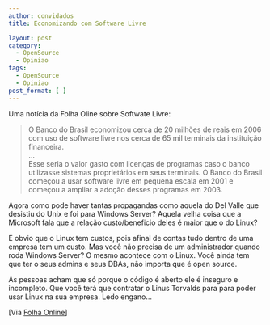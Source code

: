 ```yaml
---
author: convidados
title: Economizando com Software Livre

layout: post
category:
  - OpenSource
  - Opiniao
tags:
  - OpenSource
  - Opiniao
post_format: [ ]
---
```

Uma notícia da Folha Oline sobre Softwate Livre:

> O Banco do Brasil economizou cerca de 20 milhões de reais em 2006 com uso de software livre nos cerca de 65 mil terminais da instituição financeira.  
> …  
> Esse seria o valor gasto com licenças de programas caso o banco utilizasse sistemas proprietários em seus terminais. O Banco do Brasil começou a usar software livre em pequena escala em 2001 e começou a ampliar a adoção desses programas em 2003.

Agora como pode haver tantas propagandas como aquela do Del Valle que desistiu do Unix e foi para Windows Server? Aquela velha coisa que a Microsoft fala que a relação custo/beneficio deles é maior que o do Linux?

E obvio que o Linux tem custos, pois afinal de contas tudo dentro de uma empresa tem um custo. Mas você não precisa de um administrador quando roda Windows Server? O mesmo acontece com o Linux. Você ainda tem que ter o seus admins e seus DBAs, não importa que é open source.

As pessoas acham que só porque o código é aberto ele é inseguro e incompleto. Que você terá que contratar o Linus Torvalds para para poder usar Linux na sua empresa. Ledo engano…

[Via [Folha Online][1]] 














 [1]: http://www1.folha.uol.com.br/folha/informatica/ult124u21711.shtml "Banco do Brasil economiza R$ 20 mi com software livre"





